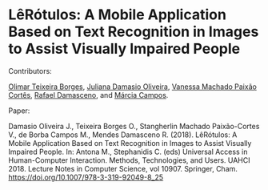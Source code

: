 # LêRótulos: A Mobile Application Based on Text Recognition in Images to Assist Visually Impaired People

Contributors:

[Olimar Teixeira Borges](https://github.com/olimarborges), 
[Juliana Damasio Oliveira](https://github.com/julianadamasio), 
[Vanessa Machado Paixão Cortês](),
[Rafael Damasceno](https://github.com/leafarmd), and
[Márcia Campos](https://github.com/marciabcampos).

Paper:

Damasio Oliveira J., Teixeira Borges O., Stangherlin Machado Paixão-Cortes V., de Borba Campos M., Mendes Damasceno R. (2018). LêRótulos: A Mobile Application Based on Text Recognition in Images to Assist Visually Impaired People. In: Antona M., Stephanidis C. (eds) Universal Access in Human-Computer Interaction. Methods, Technologies, and Users. UAHCI 2018. Lecture Notes in Computer Science, vol 10907. Springer, Cham. https://doi.org/10.1007/978-3-319-92049-8_25

